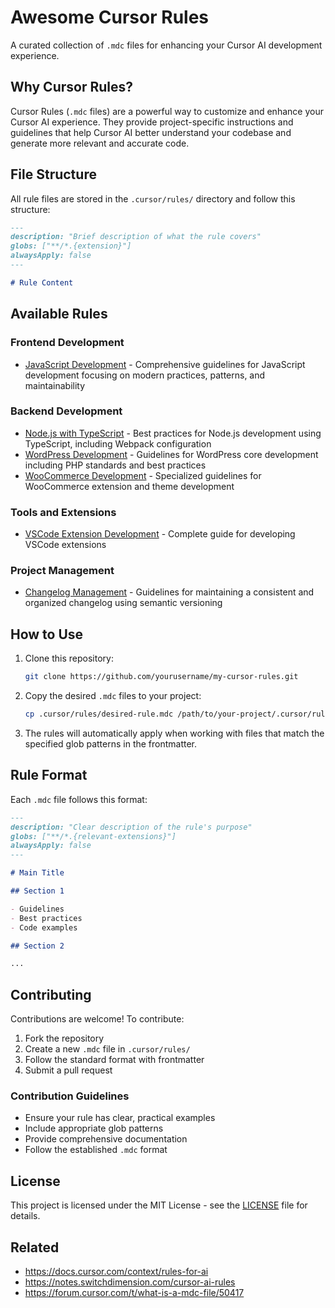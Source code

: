 # Awesome Cursor Rules

A curated collection of `.mdc` files for enhancing your Cursor AI development experience.

## Why Cursor Rules?

Cursor Rules (`.mdc` files) are a powerful way to customize and enhance your Cursor AI experience. They provide project-specific instructions and guidelines that help Cursor AI better understand your codebase and generate more relevant and accurate code.

## File Structure

All rule files are stored in the `.cursor/rules/` directory and follow this structure:

```markdown
---
description: "Brief description of what the rule covers"
globs: ["**/*.{extension}"]
alwaysApply: false
---

# Rule Content
```

## Available Rules

### Frontend Development

- [JavaScript Development](.cursor/rules/javascript.mdc) - Comprehensive guidelines for JavaScript development focusing on modern practices, patterns, and maintainability

### Backend Development

- [Node.js with TypeScript](.cursor/rules/nodejs-typescript.mdc) - Best practices for Node.js development using TypeScript, including Webpack configuration
- [WordPress Development](.cursor/rules/wordpress.mdc) - Guidelines for WordPress core development including PHP standards and best practices
- [WooCommerce Development](.cursor/rules/woocommerce.mdc) - Specialized guidelines for WooCommerce extension and theme development

### Tools and Extensions

- [VSCode Extension Development](.cursor/rules/vscode-extension.mdc) - Complete guide for developing VSCode extensions

### Project Management

- [Changelog Management](.cursor/rules/changelog.mdc) - Guidelines for maintaining a consistent and organized changelog using semantic versioning

## How to Use

1. Clone this repository:

   ```bash
   git clone https://github.com/yourusername/my-cursor-rules.git
   ```

2. Copy the desired `.mdc` files to your project:

   ```bash
   cp .cursor/rules/desired-rule.mdc /path/to/your-project/.cursor/rules/
   ```

3. The rules will automatically apply when working with files that match the specified glob patterns in the frontmatter.

## Rule Format

Each `.mdc` file follows this format:

```markdown
---
description: "Clear description of the rule's purpose"
globs: ["**/*.{relevant-extensions}"]
alwaysApply: false
---

# Main Title

## Section 1

- Guidelines
- Best practices
- Code examples

## Section 2

...
```

## Contributing

Contributions are welcome! To contribute:

1. Fork the repository
2. Create a new `.mdc` file in `.cursor/rules/`
3. Follow the standard format with frontmatter
4. Submit a pull request

### Contribution Guidelines

- Ensure your rule has clear, practical examples
- Include appropriate glob patterns
- Provide comprehensive documentation
- Follow the established `.mdc` format

## License

This project is licensed under the MIT License - see the [LICENSE](LICENSE) file for details.

## Related

- https://docs.cursor.com/context/rules-for-ai
- https://notes.switchdimension.com/cursor-ai-rules
- https://forum.cursor.com/t/what-is-a-mdc-file/50417
